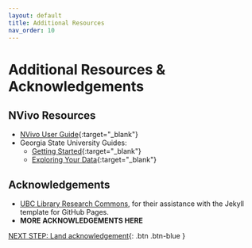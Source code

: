 ```yaml
---
layout: default
title: Additional Resources
nav_order: 10
---
```

# Additional Resources & Acknowledgements

## NVivo Resources

- [NVivo User Guide](https://www.qsrinternational.com/nvivo-qualitative-data-analysis-software/support-services/nvivo-help){:target="_blank"}
- Georgia State University Guides:
  - [Getting Started](https://research.library.gsu.edu/ld.php?content_id=43073472){:target="_blank"}
  - [Exploring Your Data](https://research.library.gsu.edu/ld.php?content_id=43239598){:target="_blank"}

## Acknowledgements

- [UBC Library Research Commons](https://github.com/ubc-library-rc/), for their assistance with the Jekyll template for GitHub Pages.
- **MORE ACKNOWLEDGEMENTS HERE**

[NEXT STEP: Land acknowledgement](land-acknowledgement.html){: .btn .btn-blue }

